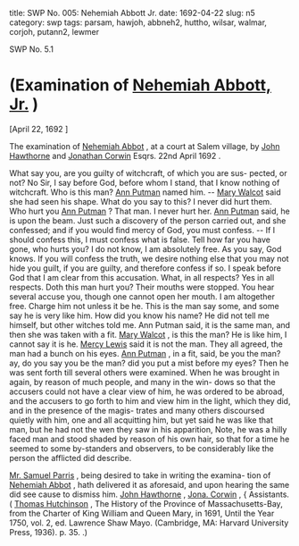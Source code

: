 title: SWP No. 005: Nehemiah Abbott Jr.
date: 1692-04-22
slug: n5
category: swp
tags: parsam, hawjoh, abbneh2, huttho, wilsar, walmar, corjoh, putann2, lewmer




<div markdown class="doc" id="n5.1">

<div class="doc_id">SWP No. 5.1</div>


# (Examination of [Nehemiah Abbott, Jr.](/tag/abbneh2.html) )

[April 22, 1692 ]

The examination of [Nehemiah Abbot](/tag/abbneh2.html) , at a court at Salem village,  by [John Hawthorne](/tag/hawjoh.html) and [Jonathan Corwin](/tag/corjoh.html) Esqrs. 22nd April 1692 .

What say you, are you guilty of witchcraft, of which you are sus-  pected, or not? No Sir, I say before God, before whom I stand, that  I know nothing of witchcraft. Who is this man? [Ann Putman](/tag/putann2.html) named  him. -- [Mary Walcot](/tag/walmar.html) said she had seen his shape. What do you say to  this? I never did hurt them. Who hurt you [Ann Putman](/tag/putann2.html) ? That man.  I never hurt her. [Ann Putman](/tag/putann2.html) said, he is upon the beam. Just such a  discovery of the person carried out, and she confessed; and if you  would find mercy of God, you must confess. -- If I should confess  this, I must confess what is false. Tell how far you have gone, who  hurts you? I do not know, I am absolutely free. As you say, God  knows. If you will confess the truth, we desire nothing else that you  may not hide you guilt, if you are guilty, and therefore confess if so.  I speak before God that I am clear from this accusation. What, in all  respects? Yes in all respects. Doth this man hurt you? Their mouths  were stopped. You hear several accuse you, though one cannot open  her mouth. I am altogether free. Charge him not unless it be he. This  is the man say some, and some say he is very like him. How did you  know his name? He did not tell me himself, but other witches told  me. Ann Putman said, it is the same man, and then she was taken with  a fit. [Mary Walcot](/tag/walmar.html) , is this the man? He is like him, I cannot say it is  he. [Mercy Lewis](/tag/lewmer.html) said it is not the man. They all agreed, the man had  a bunch on his eyes. [Ann Putman](/tag/putann2.html) , in a fit, said, be you the man? ay,  do you say you be the man? did you put a mist before my eyes?  Then he was sent forth till several others were examined. When he was  brought in again, by reason of much people, and many in the win-  dows so that the accusers could not have a clear view of him, he was   ordered to be abroad, and the accusers to go forth to him and view  him in the light, which they did, and in the presence of the magis-  trates and many others discoursed quietly with him, one and all  acquitting him, but yet said he was like that man, but he had not the  wen they saw in his apparition, Note, he was a hilly faced man and  stood shaded by reason of his own hair, so that for a time he seemed  to some by-standers and observers, to be considerably like the person  the afflicted did describe.

[Mr. Samuel Parris](/tag/parsam.html) , being desired to take in writing the examina-  tion of [Nehemiah Abbot](/tag/abbneh2.html) , hath delivered it as aforesaid, and upon  hearing the same did see cause to dismiss him.
[John Hawthorne](/tag/hawjoh.html) ,  [Jona. Corwin](/tag/corjoh.html) , {  Assistants. ( [Thomas Hutchinson](/tag/huttho.html) , The History of the Province of Massachusetts-Bay, from the Charter of King William and Queen Mary, in 1691, Until the Year 1750, vol. 2, ed. Lawrence Shaw Mayo. (Cambridge, MA: Harvard University Press, 1936). p. 35. .)

</div>

